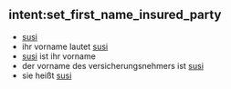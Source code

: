 ## intent:set_first_name_insured_party
- [susi](first_name_insured_party)
- ihr vorname lautet [susi](first_name_insured_party)
- [susi](first_name_insured_party) ist ihr vorname
- der vorname des versicherungsnehmers ist [susi](first_name_insured_party)
- sie heißt [susi](first_name_insured_party)
